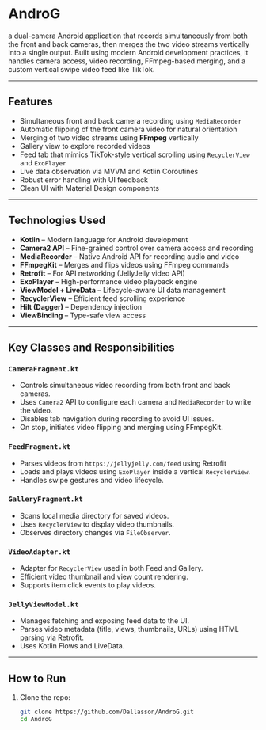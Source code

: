 # AndroG

 a dual-camera Android application that records simultaneously from both the front and back cameras, then merges the two video streams vertically into a single output. Built using modern Android development practices, it handles camera access, video recording, FFmpeg-based merging, and a custom vertical swipe video feed like TikTok.

---

##  Features

-  Simultaneous front and back camera recording using `MediaRecorder`
-  Automatic flipping of the front camera video for natural orientation
-  Merging of two video streams using **FFmpeg** vertically
-  Gallery view to explore recorded videos
-  Feed tab that mimics TikTok-style vertical scrolling using `RecyclerView` and `ExoPlayer`
-  Live data observation via MVVM and Kotlin Coroutines
-  Robust error handling with UI feedback
-  Clean UI with Material Design components

---

##  Technologies Used

- **Kotlin** – Modern language for Android development
- **Camera2 API** – Fine-grained control over camera access and recording
- **MediaRecorder** – Native Android API for recording audio and video
- **FFmpegKit** – Merges and flips videos using FFmpeg commands
- **Retrofit** – For API networking (JellyJelly video API)
- **ExoPlayer** – High-performance video playback engine
- **ViewModel + LiveData** – Lifecycle-aware UI data management
- **RecyclerView** – Efficient feed scrolling experience
- **Hilt (Dagger)** – Dependency injection
- **ViewBinding** – Type-safe view access

---

##  Key Classes and Responsibilities

### `CameraFragment.kt`
- Controls simultaneous video recording from both front and back cameras.
- Uses `Camera2` API to configure each camera and `MediaRecorder` to write the video.
- Disables tab navigation during recording to avoid UI issues.
- On stop, initiates video flipping and merging using FFmpegKit.

### `FeedFragment.kt`
- Parses videos from `https://jellyjelly.com/feed` using Retrofit
- Loads and plays videos using `ExoPlayer` inside a vertical `RecyclerView`.
- Handles swipe gestures and video lifecycle.

### `GalleryFragment.kt`
- Scans local media directory for saved videos.
- Uses `RecyclerView` to display video thumbnails.
- Observes directory changes via `FileObserver`.

### `VideoAdapter.kt`
- Adapter for `RecyclerView` used in both Feed and Gallery.
- Efficient video thumbnail and view count rendering.
- Supports item click events to play videos.

### `JellyViewModel.kt`
- Manages fetching and exposing feed data to the UI.
- Parses video metadata (title, views, thumbnails, URLs) using HTML parsing via Retrofit.
- Uses Kotlin Flows and LiveData.

---

##  How to Run

1. Clone the repo:
   ```bash
   git clone https://github.com/Dallasson/AndroG.git
   cd AndroG

